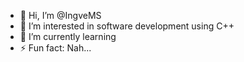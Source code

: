 - 👋 Hi, I’m @IngveMS
- 👀 I’m interested in software development using C++
- 🌱 I’m currently learning 
- ⚡ Fun fact: Nah... 

<!---
IngveMS/IngveMS is a ✨ special ✨ repository because its `README.md` (this file) appears on your GitHub profile.
You can click the Preview link to take a look at your changes.
--->
